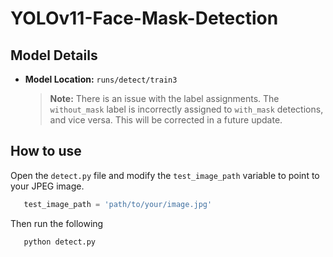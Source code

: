 # YOLOv11-Face-Mask-Detection

## Model Details

- **Model Location:** `runs/detect/train3`
  
  > **Note:** There is an issue with the label assignments. The `without_mask` label is incorrectly assigned to `with_mask` detections, and vice versa. This will be corrected in a future update.


## How to use

Open the `detect.py` file and modify the `test_image_path` variable to point to your JPEG image.
```python
   test_image_path = 'path/to/your/image.jpg'
```

Then run the following

```python
   python detect.py
```




